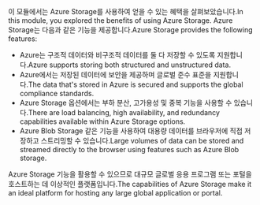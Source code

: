 <span data-ttu-id="c77d0-101">이 모듈에서는 Azure Storage를 사용하여 얻을 수 있는 혜택을 살펴보았습니다.</span><span class="sxs-lookup"><span data-stu-id="c77d0-101">In this module, you explored the benefits of using Azure Storage.</span></span> <span data-ttu-id="c77d0-102">Azure Storage는 다음과 같은 기능을 제공합니다.</span><span class="sxs-lookup"><span data-stu-id="c77d0-102">Azure Storage provides the following features:</span></span>

- <span data-ttu-id="c77d0-103">Azure는 구조적 데이터와 비구조적 데이터를 둘 다 저장할 수 있도록 지원합니다.</span><span class="sxs-lookup"><span data-stu-id="c77d0-103">Azure supports storing both structured and unstructured data.</span></span>
- <span data-ttu-id="c77d0-104">Azure에서는 저장된 데이터에 보안을 제공하며 글로벌 준수 표준을 지원합니다.</span><span class="sxs-lookup"><span data-stu-id="c77d0-104">The data that's stored in Azure is secured and supports the global compliance standards.</span></span>
- <span data-ttu-id="c77d0-105">Azure Storage 옵션에서는 부하 분산, 고가용성 및 중복 기능을 사용할 수 있습니다.</span><span class="sxs-lookup"><span data-stu-id="c77d0-105">There are load balancing, high availability, and redundancy capabilities available within Azure Storage options.</span></span>
- <span data-ttu-id="c77d0-106">Azure Blob Storage 같은 기능을 사용하여 대용량 데이터를 브라우저에 직접 저장하고 스트리밍할 수 있습니다.</span><span class="sxs-lookup"><span data-stu-id="c77d0-106">Large volumes of data can be stored and streamed directly to the browser using features such as Azure Blob storage.</span></span>

<span data-ttu-id="c77d0-107">Azure Storage 기능을 활용할 수 있으므로 대규모 글로벌 응용 프로그램 또는 포털을 호스트하는 데 이상적인 플랫폼입니다.</span><span class="sxs-lookup"><span data-stu-id="c77d0-107">The capabilities of Azure Storage make it an ideal platform for hosting any large global application or portal.</span></span>
